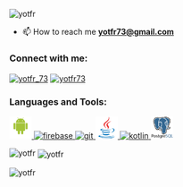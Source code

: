 
<p align="left"> <img src="https://komarev.com/ghpvc/?username=yotfr&label=Profile%20views&color=0e75b6&style=flat" alt="yotfr" /> </p>

- 📫 How to reach me **yotfr73@gmail.com**

<h3 align="left">Connect with me:</h3>
<p align="left">
<a href="https://instagram.com/yotfr_73" target="blank"><img align="center" src="https://raw.githubusercontent.com/rahuldkjain/github-profile-readme-generator/master/src/images/icons/Social/instagram.svg" alt="yotfr_73" height="30" width="40" /></a>
<a href="https://www.leetcode.com/yotfr73" target="blank"><img align="center" src="https://raw.githubusercontent.com/rahuldkjain/github-profile-readme-generator/master/src/images/icons/Social/leet-code.svg" alt="yotfr73" height="30" width="40" /></a>
</p>

<h3 align="left">Languages and Tools:</h3>
<p align="left"> <a href="https://developer.android.com" target="_blank" rel="noreferrer"> <img src="https://raw.githubusercontent.com/devicons/devicon/master/icons/android/android-original-wordmark.svg" alt="android" width="40" height="40"/> </a> <a href="https://firebase.google.com/" target="_blank" rel="noreferrer"> <img src="https://www.vectorlogo.zone/logos/firebase/firebase-icon.svg" alt="firebase" width="40" height="40"/> </a> <a href="https://git-scm.com/" target="_blank" rel="noreferrer"> <img src="https://www.vectorlogo.zone/logos/git-scm/git-scm-icon.svg" alt="git" width="40" height="40"/> </a> <a href="https://www.java.com" target="_blank" rel="noreferrer"> <img src="https://raw.githubusercontent.com/devicons/devicon/master/icons/java/java-original.svg" alt="java" width="40" height="40"/> </a> <a href="https://kotlinlang.org" target="_blank" rel="noreferrer"> <img src="https://www.vectorlogo.zone/logos/kotlinlang/kotlinlang-icon.svg" alt="kotlin" width="40" height="40"/> </a> <a href="https://www.postgresql.org" target="_blank" rel="noreferrer"> <img src="https://raw.githubusercontent.com/devicons/devicon/master/icons/postgresql/postgresql-original-wordmark.svg" alt="postgresql" width="40" height="40"/> </a> </p>

<p><img align="left" src="https://github-readme-stats.vercel.app/api/top-langs?username=yotfr&show_icons=true&locale=en&layout=compact" alt="yotfr" /></p>

<p>&nbsp;<img align="center" src="https://github-readme-stats.vercel.app/api?username=yotfr&show_icons=true&locale=en" alt="yotfr" /></p>

<p><img align="center" src="https://github-readme-streak-stats.herokuapp.com/?user=yotfr&" alt="yotfr" /></p>
